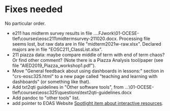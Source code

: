 # Fixes needed
No particular order.

* e211 has midterm survey results in file ....FJwork\01-OCESE-tlef\courses\eosc211\midtermsurvey-211020.docx. Processing file seems lost, but raw data are in file "midterm2021w-raw.xlsx". Declared majors are in file "EOSC211_ClassList.xlsx".
* 211 piazza data: maybe compare middle of term with end of term chaos? Or find other comment? (Note there is a Piazza Analysis tool/paper (see file "AIED2019_Piazza_workshop1.pdf").
* Move "General feedback about using dashboards in lessons:" section in "crs-eosc325.html" to a new page called "teaching and learning with dashboards" (or something like that).
* Add txt2qti guidelines in "Other software tools", from ...\01-OCESE-tlef\courses\eosc325\questions\text2qti-guidelines.docx
* Add pandoc to "other tools" list.
* add pointer to EOAS Website [Spotlight item about interactive resources](https://www.eoas.ubc.ca/news-events/news/16485372001).
